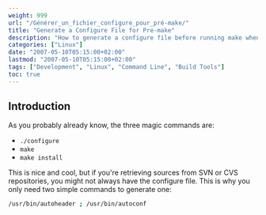 ```yaml
---
weight: 999
url: "/Générer_un_fichier_configure_pour_pré-make/"
title: "Generate a Configure File for Pre-make"
description: "How to generate a configure file before running make when retrieving sources from SVN or CVS repositories."
categories: ["Linux"]
date: "2007-05-10T05:15:00+02:00"
lastmod: "2007-05-10T05:15:00+02:00"
tags: ["Development", "Linux", "Command Line", "Build Tools"]
toc: true
---
```


## Introduction

As you probably already know, the three magic commands are:

- `./configure`
- `make`
- `make install`

This is nice and cool, but if you're retrieving sources from SVN or CVS repositories, you might not always have the configure file. This is why you only need two simple commands to generate one:

```bash
/usr/bin/autoheader ; /usr/bin/autoconf
```
